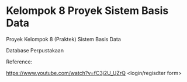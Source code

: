 # Kelompok 8 Proyek Sistem Basis Data
Proyek Kelompok 8 (Praktek) Sistem Basis Data

Database Perpustakaan

Reference:

https://www.youtube.com/watch?v=fC3j2U_UZrQ <login/regisdter form>
